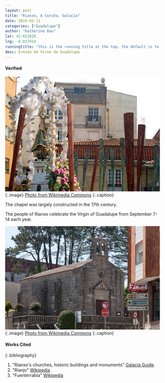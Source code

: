 ```yaml
---
layout: post
title: "Rianxo, A Coruña, Galacia"
date: 2019-02-11
categories: ["Guadalupe"]
author: "Katherine Dau"
lat: 42.653026
lng: -8.817914
runningtitle: "this is the running title at the top. the default is to display the site title, so to activate the running title you will need to uncomment in the post.html layout"
desc: Ermida da Virxe de Guadalupe
---
```

#### Verified
![Procesión da Virxe da Guadalupe](images/rianxo-guad2.jpg)
   {:.image}
[Photo from Wikimedia Commons](https://commons.wikimedia.org/wiki/File:Procesi%C3%B3n_da_Virxe_da_Guadalupe_(4034775435).jpg)
   {:.caption}

The chapel was largely constructed in the 17th century.

The people of Rianxo celebrate the Virgin of Guadalupe from September 7-14 each year.

![Santuario de Guadalupe](images/rianxo-guad.jpg)
   {:.image}
[Photo from Wikimedia Commons](https://commons.wikimedia.org/w/index.php?search=Rianxo+guadalupe&title=Special%3ASearch&profile=advanced&fulltext=1&advancedSearch-current=%7B%7D&ns0=1&ns6=1&ns12=1&ns14=1&ns100=1&ns106=1#/media/File:Santuario_de_Guadalupe._Rianxo._Galiza_2013.jpg)
   {:.caption}

#### Works Cited
{:.bibliography}
1. "Rianxo's churches, historic buildings and monuments" [Galacia Guide](http://www.galiciaguide.com/Rianxo-galicia-history.html).
2. "Rianjo" [Wikipedia](https://es.wikipedia.org/wiki/Rianjo).
3. "Fuenterrabía" [Wikipedia](https://es.wikipedia.org/wiki/Fuenterrab%C3%ADa)
